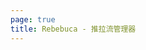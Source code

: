 ```yaml
---
page: true
title: Rebebuca - 推拉流管理器
---
```


<script setup>
import Home from '/@theme/components/Rebebuca.vue'
</script>

<Home />

